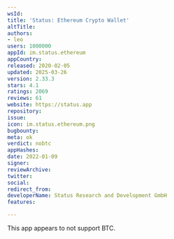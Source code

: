 ```yaml
---
wsId: 
title: 'Status: Ethereum Crypto Wallet'
altTitle: 
authors:
- leo
users: 1000000
appId: im.status.ethereum
appCountry: 
released: 2020-02-05
updated: 2025-03-26
version: 2.33.3
stars: 4.1
ratings: 2069
reviews: 61
website: https://status.app
repository: 
issue: 
icon: im.status.ethereum.png
bugbounty: 
meta: ok
verdict: nobtc
appHashes: 
date: 2022-01-09
signer: 
reviewArchive: 
twitter: 
social: 
redirect_from: 
developerName: Status Research and Development GmbH
features: 

---
```


This app appears to not support BTC.
